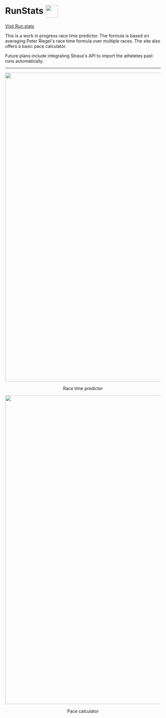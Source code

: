 # RunStats <img width="40" alt="" align="center" src="https://user-images.githubusercontent.com/45612321/68164590-1b673e00-ffc2-11e9-9890-ab46ab3b9a35.png">
[Visit Run.stats](https://www.run.stats)

This is a work in progress race time predictor. The formula is based on averaging Peter Riegel's race time formula over multiple races. The site also offers a basic pace calculator.

Future plans include integrating Strava's API to import the atheletes past runs automatically.

___

<img width="1000 " alt="" align="center" src="https://user-images.githubusercontent.com/45612321/68163963-86177a00-ffc0-11e9-9c5e-54ebfd8a0f53.png">
<p align="center">Race time predictor</p>

<img width="1000" alt="" align="center" src="https://user-images.githubusercontent.com/45612321/68163964-86177a00-ffc0-11e9-8d88-6907850c8d8f.png">
<p align="center">Pace calculator</p>
